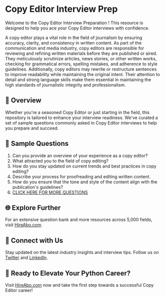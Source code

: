 # Copy Editor Interview Prep

Welcome to the Copy Editor Interview Preparation ! This resource is designed to help you ace your Copy Editor interviews with confidence.

A copy editor plays a vital role in the field of journalism by ensuring accuracy, clarity, and consistency in written content. As part of the communication and media industry, copy editors are responsible for reviewing and refining written materials before they are published or aired. They meticulously scrutinize articles, news stories, or other written works, checking for grammatical errors, spelling mistakes, and adherence to style guidelines. Additionally, copy editors may rewrite or restructure sentences to improve readability while maintaining the original intent. Their attention to detail and strong language skills make them essential in maintaining the high standards of journalistic integrity and professionalism.

## 🚀 Overview

Whether you're a seasoned Copy Editor or just starting in the field, this repository is tailored to enhance your interview readiness. We've curated a set of sample questions commonly asked in Copy Editor interviews to help you prepare and succeed.

## 📝 Sample Questions

1. Can you provide an overview of your experience as a copy editor?
2. What attracted you to the field of copy editing?
3. How do you stay updated on current trends and best practices in copy editing?
4. Describe your process for proofreading and editing written content.
5. How do you ensure that the tone and style of the content align with the publication's guidelines?
6. [CLICK HERE FOR MORE QUESTIONS](https://hireabo.com/job/8_0_8/Copy%20Editor)

## 🌐 Explore Further

For an extensive question bank and more resources across 5,000 fields, visit [HireAbo.com](https://www.hireabo.com).

## 📱 Connect with Us

Stay updated on the latest industry insights and interview tips. Follow us on [Twitter](https://twitter.com/hireabo) and [LinkedIn](https://www.linkedin.com/in/hire-abo-3609972a8/).

## 🚀 Ready to Elevate Your Python Career?

Visit [HireAbo.com](https://www.hireabo.com) now and take the first step towards a successful Copy Editor career!